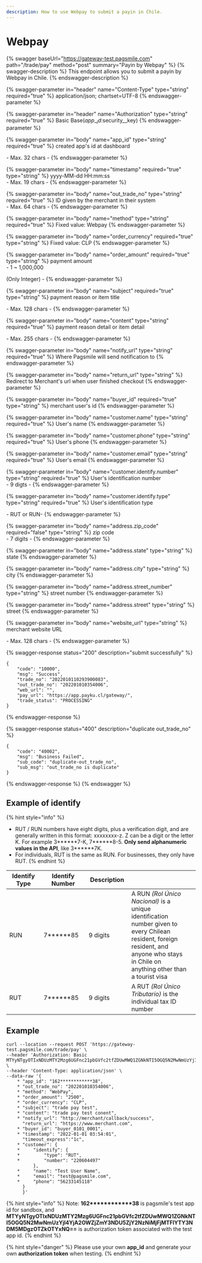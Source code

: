 ```yaml
---
description: How to use Webpay to submit a payin in Chile.
---
```


# Webpay

{% swagger baseUrl="https://gateway-test.pagsmile.com" path="/trade/pay" method="post" summary="Payin by Webpay" %}
{% swagger-description %}
This endpoint allows you to submit a payin by Webpay in Chile.
{% endswagger-description %}

{% swagger-parameter in="header" name="Content-Type" type="string" required="true" %}
application/json; chartset=UTF-8
{% endswagger-parameter %}

{% swagger-parameter in="header" name="Authorization" type="string" required="true" %}
Basic Base($app\__id:$security\__key)
{% endswagger-parameter %}

{% swagger-parameter in="body" name="app_id" type="string" required="true" %}
created app's id at dashboard

\- Max. 32 chars -
{% endswagger-parameter %}

{% swagger-parameter in="body" name="timestamp" required="true" type="string" %}
yyyy-MM-dd HH:mm:ss\
\- Max. 19 chars -
{% endswagger-parameter %}

{% swagger-parameter in="body" name="out_trade_no" type="string" required="true" %}
ID given by the merchant in their system\
\- Max. 64 chars -&#x20;
{% endswagger-parameter %}

{% swagger-parameter in="body" name="method" type="string" required="true" %}
Fixed value: Webpay
{% endswagger-parameter %}

{% swagger-parameter in="body" name="order_currency" required="true" type="string" %}
Fixed value: CLP
{% endswagger-parameter %}

{% swagger-parameter in="body" name="order_amount" required="true" type="string" %}
payment amount\
\- 1 \~ 1,000,000&#x20;

(Only Integer) -
{% endswagger-parameter %}

{% swagger-parameter in="body" name="subject" required="true" type="string" %}
payment reason or item title

\- Max. 128 chars -
{% endswagger-parameter %}

{% swagger-parameter in="body" name="content" type="string" required="true" %}
payment reason detail or item detail

\- Max. 255 chars -
{% endswagger-parameter %}

{% swagger-parameter in="body" name="notify_url" type="string" required="true" %}
Where Pagsmile will send notification to
{% endswagger-parameter %}

{% swagger-parameter in="body" name="return_url" type="string" %}
Redirect to Merchant's url when user finished checkout
{% endswagger-parameter %}

{% swagger-parameter in="body" name="buyer_id" required="true" type="string" %}
merchant user's id
{% endswagger-parameter %}

{% swagger-parameter in="body" name="customer.name" type="string" required="true" %}
User's name
{% endswagger-parameter %}

{% swagger-parameter in="body" name="customer.phone" type="string" required="true" %}
User's phone
{% endswagger-parameter %}

{% swagger-parameter in="body" name="customer.email" type="string" required="true" %}
User's email
{% endswagger-parameter %}

{% swagger-parameter in="body" name="customer.identify.number" type="string" required="true" %}
User's identification number\
\- 9 digts -
{% endswagger-parameter %}

{% swagger-parameter in="body" name="customer.identify.type" type="string" required="true" %}
User's identification type

\- RUT or RUN-
{% endswagger-parameter %}

{% swagger-parameter in="body" name="address.zip_code" required="false" type="string" %}
zip code\
\- 7 digits -
{% endswagger-parameter %}

{% swagger-parameter in="body" name="address.state" type="string" %}
state
{% endswagger-parameter %}

{% swagger-parameter in="body" name="address.city" type="string" %}
city
{% endswagger-parameter %}

{% swagger-parameter in="body" name="address.street_number" type="string" %}
street number
{% endswagger-parameter %}

{% swagger-parameter in="body" name="address.street" type="string" %}
street
{% endswagger-parameter %}

{% swagger-parameter in="body" name="website_url" type="string" %}
merchant website URL

\- Max. 128 chars -
{% endswagger-parameter %}

{% swagger-response status="200" description="submit successfully" %}
```
{
    "code": "10000",
    "msg": "Success",
    "trade_no": "2022010110293900083",
    "out_trade_no": "202201010354006",
    "web_url": "",
    "pay_url": "https://app.payku.cl/gateway/",
    "trade_status": "PROCESSING"
}
```
{% endswagger-response %}

{% swagger-response status="400" description="duplicate out_trade_no" %}
```
{
    "code": "40002",
    "msg": "Business Failed",
    "sub_code": "duplicate-out_trade_no",
    "sub_msg": "out_trade_no is duplicate"
}
```
{% endswagger-response %}
{% endswagger %}

## Example of identify

{% hint style="info" %}
* RUT / RUN numbers have eight digits, plus a verification digit, and are generally written in this format: xxxxxxxx-z. Z can be a digit or the letter K. For example 3\*\*\*\*\*\*7-K,  7\*\*\*\*\*\*8-5. **Only send alphanumeric values in the API**, like 3\*\*\*\*\*\*7K.
* For individuals, RUT is the same as RUN. For businesses, they only have RUT.
{% endhint %}

<table><thead><tr><th width="154">Identify Type</th><th width="160">Identify Number</th><th width="135">Description</th><th width="405"></th><th></th></tr></thead><tbody><tr><td>RUN</td><td>7******85</td><td>9 digits</td><td>A RUN <em>(Rol Único Nacional)</em> is a unique identification number given to every Chilean resident, foreign resident, and anyone who stays in Chile on anything other than a tourist visa</td><td></td></tr><tr><td>RUT</td><td>7******85</td><td>9 digits</td><td>A RUT <em>(Rol Único Tributario)</em> is the individual tax ID number</td><td></td></tr></tbody></table>

## Example

```
curl --location --request POST 'https://gateway-test.pagsmile.com/trade/pay' \
--header 'Authorization: Basic MTYyNTgyOTIxNDUzMTY2Mzg6UGFnc21pbGVfc2tfZDUwMWQ1ZGNkNTI5OGQ5N2MwNmUzYjI4YjA2OWZjZmY3NDU5ZjY2NzNiMjFjMTFlYTY3NDM5MDgzOTZkOTYxNQ==' \
--header 'Content-Type: application/json' \
--data-raw '{
    * "app_id": "162************38",
    * "out_trade_no": "202201010354006",
    * "method": "WebPay",
    * "order_amount": "2500",
    * "order_currency": "CLP",
    * "subject": "trade pay test",
    * "content": "trade pay test conent",
    * "notify_url": "http://merchant/callback/success",
      "return_url": "https://www.merchant.com",
    * "buyer_id": "buyer_0101_0001",
    * "timestamp": "2022-01-01 03:54:01",
      "timeout_express":"1c",
    * "customer": {
    *     "identify": {
    *         "type": "RUT",
    *         "number": "220604497"
          },
    *     "name": "Test User Name",
    *     "email": "test@pagsmile.com",
    *     "phone": "56233145118"
      }
      }'
```

{% hint style="info" %}
Note:  **162\*\*\*\*\*\*\*\*\*\*\*\*38** is pagsmile's test app id for sandbox, and **MTYyNTgyOTIxNDUzMTY2Mzg6UGFnc21pbGVfc2tfZDUwMWQ1ZGNkNTI5OGQ5N2MwNmUzYjI4YjA2OWZjZmY3NDU5ZjY2NzNiMjFjMTFlYTY3NDM5MDgzOTZkOTYxNQ==** is authorization token associated with the test app id.&#x20;
{% endhint %}

{% hint style="danger" %}
Please use your own **app\_id** and generate your own **authorization token** when testing.
{% endhint %}
